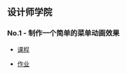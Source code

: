 ## 设计师学院

### No.1 - 制作一个简单的菜单动画效果

* [课程](http://ife.baidu.com/course/detail/id/18)

* [作业](https://xclazy.github.io/2018IFE/CSS/No.1/index.html)
